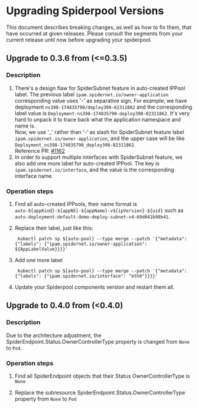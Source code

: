# Upgrading Spiderpool Versions

This document describes breaking changes, as well as how to fix them, that have occurred at given releases.
Please consult the segments from your current release until now before upgrading your spiderpool.

## Upgrade to 0.3.6 from (<=0.3.5)

### Description

1. There's a design flaw for SpiderSubnet feature in auto-created IPPool label.
   The previous label `ipam.spidernet.io/owner-application` corresponding value uses '-' as separative sign.
   For example, we have deployment `ns398-174835790/deploy398-82311862` and the corresponding label value is `Deployment-ns398-174835790-deploy398-82311862`.
   It's very hard to unpack it to trace back what the application namespace and name is.  
   Now, we use '_' rather than '-' as slash for SpiderSubnet feature label `ipam.spidernet.io/owner-application`, and the upper case
   will be like `Deployment_ns398-174835790_deploy398-82311862`.  
   Reference PR: [#1162](https://github.com/spidernet-io/spiderpool/pull/1162)
2. In order to support multiple interfaces with SpiderSubnet feature, we also add one more label for auto-created IPPool.
   The key is `ipam.spidernet.io/interface`, and the value is the corresponding interface name.

### Operation steps

1. Find all auto-created IPPools, their name format is `auto-${appKind}-${appNS}-${appName}-v${ipVersion}-${uid}` such as `auto-deployment-default-demo-deploy-subnet-v4-69d041b98b41`.

2. Replace their label, just like this:

   ```shell
    kubectl patch sp ${auto-pool} --type merge --patch '{"metadata": {"labels": {"ipam.spidernet.io/owner-application": ${AppLabelValue}}}}'
   ```

3. Add one more label

   ```shell
    kubectl patch sp ${auto-pool} --type merge --patch '{"metadata": {"labels": {"ipam.spidernet.io/interface": "eth0"}}}}'
   ```

4. Update your Spiderpool components version and restart them all.

## Upgrade to 0.4.0 from (<0.4.0)

### Description

Due to the architecture adjustment, the SpiderEndpoint.Status.OwnerControllerType property is changed from `None` to `Pod`.

### Operation steps

1. Find all SpiderEndpoint objects that their Status OwnerControllerType is `None`

2. Replace the subresource SpiderEndpoint.Status.OwnerControllerType property from `None` to `Pod`
